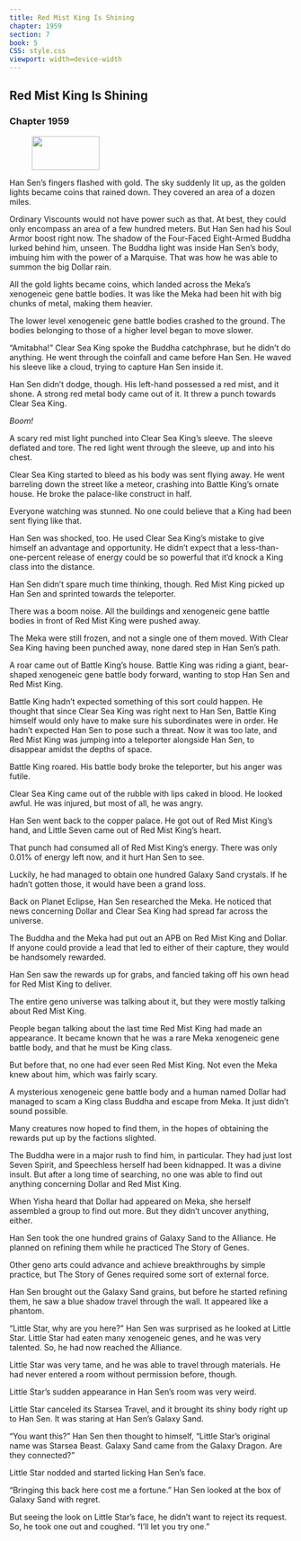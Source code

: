 ```yaml
---
title: Red Mist King Is Shining
chapter: 1959
section: 7
book: 5
CSS: style.css
viewport: width=device-width
---
```


## Red Mist King Is Shining

### Chapter 1959

<figure>
	<img src="../Images/gem.gif" alt="" id="gem" width="120" height="60" />
</figure>

Han Sen’s fingers flashed with gold. The sky suddenly lit up, as the golden lights became coins that rained down. They covered an area of a dozen miles.

Ordinary Viscounts would not have power such as that. At best, they could only encompass an area of a few hundred meters. But Han Sen had his Soul Armor boost right now. The shadow of the Four-Faced Eight-Armed Buddha lurked behind him, unseen. The Buddha light was inside Han Sen’s body, imbuing him with the power of a Marquise. That was how he was able to summon the big Dollar rain.

All the gold lights became coins, which landed across the Meka’s xenogeneic gene battle bodies. It was like the Meka had been hit with big chunks of metal, making them heavier.

The lower level xenogeneic gene battle bodies crashed to the ground. The bodies belonging to those of a higher level began to move slower.

“Amitabha!” Clear Sea King spoke the Buddha catchphrase, but he didn’t do anything. He went through the coinfall and came before Han Sen. He waved his sleeve like a cloud, trying to capture Han Sen inside it.

Han Sen didn’t dodge, though. His left-hand possessed a red mist, and it shone. A strong red metal body came out of it. It threw a punch towards Clear Sea King.

*Boom!*

A scary red mist light punched into Clear Sea King’s sleeve. The sleeve deflated and tore. The red light went through the sleeve, up and into his chest.

Clear Sea King started to bleed as his body was sent flying away. He went barreling down the street like a meteor, crashing into Battle King’s ornate house. He broke the palace-like construct in half.

Everyone watching was stunned. No one could believe that a King had been sent flying like that.

Han Sen was shocked, too. He used Clear Sea King’s mistake to give himself an advantage and opportunity. He didn’t expect that a less-than-one-percent release of energy could be so powerful that it’d knock a King class into the distance.

Han Sen didn’t spare much time thinking, though. Red Mist King picked up Han Sen and sprinted towards the teleporter.

There was a boom noise. All the buildings and xenogeneic gene battle bodies in front of Red Mist King were pushed away.

The Meka were still frozen, and not a single one of them moved. With Clear Sea King having been punched away, none dared step in Han Sen’s path.

A roar came out of Battle King’s house. Battle King was riding a giant, bear-shaped xenogeneic gene battle body forward, wanting to stop Han Sen and Red Mist King.

Battle King hadn’t expected something of this sort could happen. He thought that since Clear Sea King was right next to Han Sen, Battle King himself would only have to make sure his subordinates were in order. He hadn’t expected Han Sen to pose such a threat. Now it was too late, and Red Mist King was jumping into a teleporter alongside Han Sen, to disappear amidst the depths of space.

Battle King roared. His battle body broke the teleporter, but his anger was futile.

Clear Sea King came out of the rubble with lips caked in blood. He looked awful. He was injured, but most of all, he was angry.

Han Sen went back to the copper palace. He got out of Red Mist King’s hand, and Little Seven came out of Red Mist King’s heart.

That punch had consumed all of Red Mist King’s energy. There was only 0.01% of energy left now, and it hurt Han Sen to see.

Luckily, he had managed to obtain one hundred Galaxy Sand crystals. If he hadn’t gotten those, it would have been a grand loss.

Back on Planet Eclipse, Han Sen researched the Meka. He noticed that news concerning Dollar and Clear Sea King had spread far across the universe.

The Buddha and the Meka had put out an APB on Red Mist King and Dollar. If anyone could provide a lead that led to either of their capture, they would be handsomely rewarded.

Han Sen saw the rewards up for grabs, and fancied taking off his own head for Red Mist King to deliver.

The entire geno universe was talking about it, but they were mostly talking about Red Mist King.

People began talking about the last time Red Mist King had made an appearance. It became known that he was a rare Meka xenogeneic gene battle body, and that he must be King class.

But before that, no one had ever seen Red Mist King. Not even the Meka knew about him, which was fairly scary.

A mysterious xenogeneic gene battle body and a human named Dollar had managed to scam a King class Buddha and escape from Meka. It just didn’t sound possible.

Many creatures now hoped to find them, in the hopes of obtaining the rewards put up by the factions slighted.

The Buddha were in a major rush to find him, in particular. They had just lost Seven Spirit, and Speechless herself had been kidnapped. It was a divine insult. But after a long time of searching, no one was able to find out anything concerning Dollar and Red Mist King.

When Yisha heard that Dollar had appeared on Meka, she herself assembled a group to find out more. But they didn’t uncover anything, either.

Han Sen took the one hundred grains of Galaxy Sand to the Alliance. He planned on refining them while he practiced The Story of Genes.

Other geno arts could advance and achieve breakthroughs by simple practice, but The Story of Genes required some sort of external force.

Han Sen brought out the Galaxy Sand grains, but before he started refining them, he saw a blue shadow travel through the wall. It appeared like a phantom.

“Little Star, why are you here?” Han Sen was surprised as he looked at Little Star. Little Star had eaten many xenogeneic genes, and he was very talented. So, he had now reached the Alliance.

Little Star was very tame, and he was able to travel through materials. He had never entered a room without permission before, though.

Little Star’s sudden appearance in Han Sen’s room was very weird.

Little Star canceled its Starsea Travel, and it brought its shiny body right up to Han Sen. It was staring at Han Sen’s Galaxy Sand.

“You want this?” Han Sen then thought to himself, “Little Star’s original name was Starsea Beast. Galaxy Sand came from the Galaxy Dragon. Are they connected?”

Little Star nodded and started licking Han Sen’s face.

“Bringing this back here cost me a fortune.” Han Sen looked at the box of Galaxy Sand with regret.

But seeing the look on Little Star’s face, he didn’t want to reject its request. So, he took one out and coughed. “I’ll let you try one.”